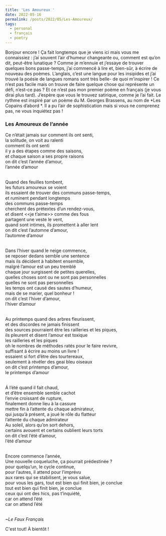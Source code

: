 ```yaml
---
title: 'Les Amoureux '
date: 2022-05-16
permalink: /posts/2022/05/Les-Amoureux/
tags:
  - personal
  - français
  - poetry
---
```


Bonjour encore ! Ça fait longtemps que je viens ici mais vous me connaissiez : j’ai souvent l’air d’humeur changeante ou, comment est qu’on dit, peut-être lunatique ? 
Comme je m’ennuie et j’essaye de trouver quelques bons passe-temps, j’ai commencé à lire et, bien-sûr, à écrire de nouveau des poèmes.  L’anglais, c’est une langue pour les insipides et j’ai trouvé la poésie de langues romans sont très belle- de quoi m’inspirer !
Ce n’est pas facile mais on trouve de faire quelque chose qui représente un défi, n’est-ce pas ?  Et ce n’est pas mon premier poème en français (je vous dirai plus tard). J’espère que vous le trouvez satirique, comme je l’ai fait. Le rythme est inspiré par un poème du M. Georges Brassens, au nom de   *Les Copains d’abord *. Il a pu l’air de sophistication mais si vous ne comprenez pas, ne vous inquiétez pas ! 
### Les Amoureux de l’année 

Ce n’était jamais sur comment ils ont senti, <br>
la solitude, on voit au ralenti <br>
comment ils ont senti <br>
il y a des étapes comme des saisons, <br>
et chaque saison a ses propre raisons <br>
on dit c’est l’année d’amour, <br>
l’année d’amour <br> <br>

Quand des feuilles tombent, <br>
les futurs amoureux se voient <br>
ils essaient de trouver des communs passe-temps, <br>
et ruminent pendant longtemps <br>
des communs passe-temps <br>
cherchent des prétextes d’un rendez-vous, <br>
et disent <<je t’aime>> comme des fous <br>
partagent une veste le vent, <br>
quand sont intimes, ils promettent à aller lent <br>
on dit c’est l’automne d’amour, <br>
l’automne d’amour <br> <br>

Dans l’hiver quand le neige commence, <br>
se reposer dedans semble une sentence <br>
mais ils décident à habitent ensemble, <br>
malgré l’amour est un peu tremblé <br>
chaque jour surgissent de petites querelles, <br> 
quelles choses sont ou ne sont pas personnelles <br>
quelles ne sont pas personnelles <br>
les temps ont causé des sautes d’humeur, <br>
mais de se marier, quel bonheur ! <br>
on dit c’est l’hiver d’amour, <br>
l’hiver d’amour <br><br>

Au printemps quand des arbres fleurissent,<br>
et des discordes ne jamais finissent<br>
des sources pourraient être les railleries et les piques,<br>
ils pleurent et disent l’amour est toxique <br>
les railleries et les piques<br>
oh le nombres de méthodes ratés pour le faire revivre,<br> 
suffisant à écrire au moins un livre ! <br>
essaient si fort d’être des tourtereaux, <br>
seulement à révéler des geai bleu oiseaux <br>
on dit c’est printemps d’amour, <br>
le printemps d’amour <br><br>

Á l’été quand il fait chaud, <br>
et d’être ensemble semble cachot <br>
l’envie croissant de rupture, <br>
finalement donne lieu à la cassure <br>
mettre fin à l’attente du chaque admirateur, <br>
qui jusqu’à présent, a joué le rôle du flatteur <br>
l’attente du chaque admirateur <br>
Au soleil, alors qu’on sort dehors, <br> 
certains avouent et certains oublient leurs torts <br>
on dit c’est l’été d’amour, <br>
l’été d’amour <br> <br>

Encore commence l’année,<br>
Une nouvelle coqueluche, ça pourrait prédestinée ? <br>
pour quelqu’un, le cycle continue,<br>
pour l’autres, il attend pour l’imprévu <br>
aux rares qui se stabilisent, je vous salue,<br>
pour vous les gars, tout est bien qui finit bien, je conclue <br>
tout est bien qui finit bien, je conclue <br>
ceux qui ont des hics, pas t’inquiété,<br>
car on attend l’été <br>
car on attend l’été  <br><br>

*~Le Faux Français*

C'est tout! À bientôt !  		
